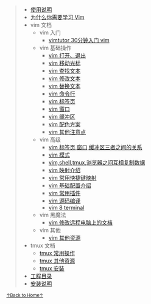 > * [使用说明](README_02_how_to_use_this_document.md)
> * [为什么你需要学习 Vim](README_01_why_you_need_learn_vim.md)
> * vim 文档
>     * vim 入门
>         * [vimtutor 30分钟入门 vim](README_vim_tutor.md)
>     * vim 基础操作
>         * [vim 打开、退出](README_vim_1.1_open_close.md)
>         * [vim 移动光标](README_vim_1.2_move_cursor.md)
>         * [vim 查找文本](README_vim_search.md)
>         * [vim 修改文本](README_vim_modify.md)
>         * [vim 替换文本](README_vim_substitute.md)
>         * [vim 命令行](README_vim_cmdline.md)
>         * [vim 标签页](README_vim_tab.md)
>         * [vim 窗口](README_vim_windows.md)
>         * [vim 缓冲区](README_vim_buffer.md)
>         * [vim 配色方案](README_vim_colorscheme.md)
>         * [vim 其他注意点](README_vim_miscellanes.md)
>     * vim 高级
>         * [vim 标签页,窗口,缓冲区三者之间的关系](README_vim_tab_windows_buffer.md)
>         * [vim 模式](README_vim_mode.md)
>         * [vim,shell,tmux,浏览器之间互相复制数据](README_vim_copydata.md)
>         * [vim 映射介绍](README_vim_mapping_introduction.md)
>         * [vim 常用快捷键映射](README_vim_mapping_common_used.md)
>         * [vim 基础配置介绍](README_vim_basicsetting.md)
>         * [vim 常用插件](README_vim_plugin.md)
>         * [vim 源码编译](README_vim_build.md)
>         * [vim 8 terminal](README_vim_terminal.md)
>     * vim 黑魔法
>         * [vim 修改远程电脑上的文档](README_vim_darkmagic_modify_remote_file.md)
>     * vim 其他
>         * [vim 其他资源](README_vim_resource.md)
> * tmux 文档
>     * [tmux 常用操作](README_tmux_basic.md)
>     * [tmux 其他资源](README_tmux_resource.md)
>     * [tmux 安装](README_tmux_install.md)
> * [工程目录](README_00_project_directory.md)
> * [安装说明](README_03_install.md)

<a href='https://github.com/MDGSF/MyVim'><small>↑Back to Home↑</small></a>

